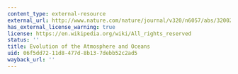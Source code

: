 ```yaml
---
content_type: external-resource
external_url: http://www.nature.com/nature/journal/v320/n6057/abs/320027a0.html
has_external_license_warning: true
license: https://en.wikipedia.org/wiki/All_rights_reserved
status: ''
title: Evolution of the Atmosphere and Oceans
uid: 06f5dd72-11d8-477d-8b13-7debb52c2ad5
wayback_url: ''
---
```

